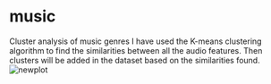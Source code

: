 # music
Cluster analysis of music genres
I have used the K-means clustering algorithm to find the similarities between all the audio features. Then clusters will be added in the dataset based on the similarities found.
![newplot](https://github.com/Koninikax/music/assets/96631757/5cc5f7bc-6ee6-4304-83e1-69ff5ea299d7)
